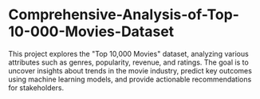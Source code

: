 # Comprehensive-Analysis-of-Top-10-000-Movies-Dataset
This project explores the "Top 10,000 Movies" dataset, analyzing various attributes such as genres, popularity, revenue, and ratings. The goal is to uncover insights about trends in the movie industry, predict key outcomes using machine learning models, and provide actionable recommendations for stakeholders.
